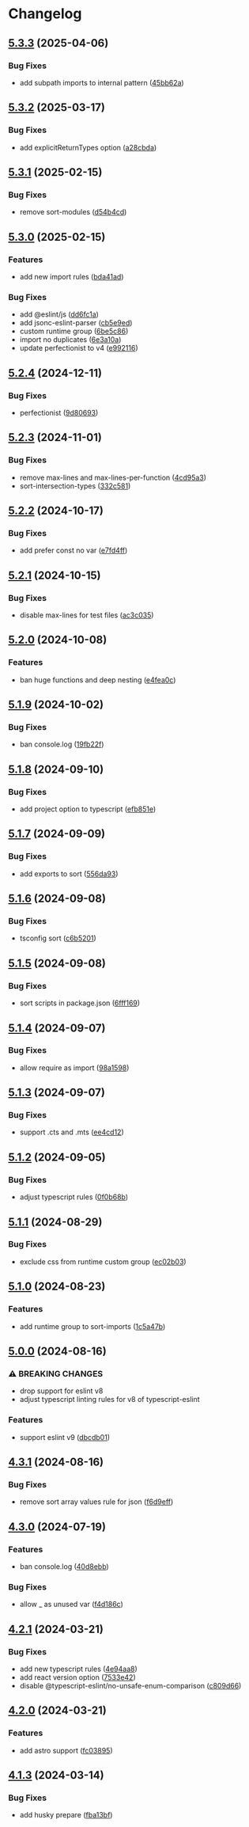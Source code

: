 # Changelog

## [5.3.3](https://github.com/DouglasNeuroInformatics/eslint-config/compare/v5.3.2...v5.3.3) (2025-04-06)

### Bug Fixes

* add subpath imports to internal pattern ([45bb62a](https://github.com/DouglasNeuroInformatics/eslint-config/commit/45bb62aad1b7aad1076b979808f9def3d470eade))

## [5.3.2](https://github.com/DouglasNeuroInformatics/eslint-config/compare/v5.3.1...v5.3.2) (2025-03-17)

### Bug Fixes

* add explicitReturnTypes option ([a28cbda](https://github.com/DouglasNeuroInformatics/eslint-config/commit/a28cbda224b85569986ee2102bc1343ceceeaf62))

## [5.3.1](https://github.com/DouglasNeuroInformatics/eslint-config/compare/v5.3.0...v5.3.1) (2025-02-15)

### Bug Fixes

* remove sort-modules ([d54b4cd](https://github.com/DouglasNeuroInformatics/eslint-config/commit/d54b4cdf08cc9ba06e73d8acdcb106b05f2029f2))

## [5.3.0](https://github.com/DouglasNeuroInformatics/eslint-config/compare/v5.2.4...v5.3.0) (2025-02-15)

### Features

* add new import rules ([bda41ad](https://github.com/DouglasNeuroInformatics/eslint-config/commit/bda41ad00a3fb2df9cbea339f7001a2d2dffc4da))

### Bug Fixes

* add @eslint/js ([dd6fc1a](https://github.com/DouglasNeuroInformatics/eslint-config/commit/dd6fc1a73b200837889702dcdbcaf15b230e3e85))
* add jsonc-eslint-parser ([cb5e9ed](https://github.com/DouglasNeuroInformatics/eslint-config/commit/cb5e9ed42a7812aa78bbbfd893b420bab4480cc8))
* custom runtime group ([6be5c86](https://github.com/DouglasNeuroInformatics/eslint-config/commit/6be5c86e5c78392c777141ddab1ac43dcfb37273))
* import no duplicates ([6e3a10a](https://github.com/DouglasNeuroInformatics/eslint-config/commit/6e3a10ae45b585764b480cceee6db7ea606b7a2f))
* update perfectionist to v4 ([e992116](https://github.com/DouglasNeuroInformatics/eslint-config/commit/e99211613ba9207883d644e730898db70bd9e705))

## [5.2.4](https://github.com/DouglasNeuroInformatics/eslint-config/compare/v5.2.3...v5.2.4) (2024-12-11)


### Bug Fixes

* perfectionist ([9d80693](https://github.com/DouglasNeuroInformatics/eslint-config/commit/9d8069384d110369370f7fe589b991a72d7eb2ad))

## [5.2.3](https://github.com/DouglasNeuroInformatics/eslint-config/compare/v5.2.2...v5.2.3) (2024-11-01)


### Bug Fixes

* remove max-lines and max-lines-per-function ([4cd95a3](https://github.com/DouglasNeuroInformatics/eslint-config/commit/4cd95a36d258a693313c96269d77d667158d0567))
* sort-intersection-types ([332c581](https://github.com/DouglasNeuroInformatics/eslint-config/commit/332c5813f32c2ac8961155e730f675789b89eb5a))

## [5.2.2](https://github.com/DouglasNeuroInformatics/eslint-config/compare/v5.2.1...v5.2.2) (2024-10-17)


### Bug Fixes

* add prefer const no var ([e7fd4ff](https://github.com/DouglasNeuroInformatics/eslint-config/commit/e7fd4ff2bf84ce8441a978112c4795e0ce1bfff0))

## [5.2.1](https://github.com/DouglasNeuroInformatics/eslint-config/compare/v5.2.0...v5.2.1) (2024-10-15)


### Bug Fixes

* disable max-lines for test files ([ac3c035](https://github.com/DouglasNeuroInformatics/eslint-config/commit/ac3c035c646073deac6e7c0efded39daba42ec88))

## [5.2.0](https://github.com/DouglasNeuroInformatics/eslint-config/compare/v5.1.9...v5.2.0) (2024-10-08)


### Features

* ban huge functions and deep nesting ([e4fea0c](https://github.com/DouglasNeuroInformatics/eslint-config/commit/e4fea0cc6fec3de946109c8c8f0699743def3385))

## [5.1.9](https://github.com/DouglasNeuroInformatics/eslint-config/compare/v5.1.8...v5.1.9) (2024-10-02)


### Bug Fixes

* ban console.log ([19fb22f](https://github.com/DouglasNeuroInformatics/eslint-config/commit/19fb22f3244daf6caa9c50eacc4811310b0260d1))

## [5.1.8](https://github.com/DouglasNeuroInformatics/eslint-config/compare/v5.1.7...v5.1.8) (2024-09-10)


### Bug Fixes

* add project option to typescript ([efb851e](https://github.com/DouglasNeuroInformatics/eslint-config/commit/efb851e55e54c7d5bcec4f1153267dd491fa9e6a))

## [5.1.7](https://github.com/DouglasNeuroInformatics/eslint-config/compare/v5.1.6...v5.1.7) (2024-09-09)


### Bug Fixes

* add exports to sort ([556da93](https://github.com/DouglasNeuroInformatics/eslint-config/commit/556da93e23835cfbcb5e5d6a6ca7882e0374212f))

## [5.1.6](https://github.com/DouglasNeuroInformatics/eslint-config/compare/v5.1.5...v5.1.6) (2024-09-08)


### Bug Fixes

* tsconfig sort ([c6b5201](https://github.com/DouglasNeuroInformatics/eslint-config/commit/c6b52013a27d24fd429d85f7e82c3f9b895e591f))

## [5.1.5](https://github.com/DouglasNeuroInformatics/eslint-config/compare/v5.1.4...v5.1.5) (2024-09-08)


### Bug Fixes

* sort scripts in package.json ([6fff169](https://github.com/DouglasNeuroInformatics/eslint-config/commit/6fff169cdd69bd6a15aff1c44f1f8f671dc9333e))

## [5.1.4](https://github.com/DouglasNeuroInformatics/eslint-config/compare/v5.1.3...v5.1.4) (2024-09-07)


### Bug Fixes

* allow require as import ([98a1598](https://github.com/DouglasNeuroInformatics/eslint-config/commit/98a1598eb2473507354a613158f653a57f092e90))

## [5.1.3](https://github.com/DouglasNeuroInformatics/eslint-config/compare/v5.1.2...v5.1.3) (2024-09-07)


### Bug Fixes

* support .cts and .mts ([ee4cd12](https://github.com/DouglasNeuroInformatics/eslint-config/commit/ee4cd129d672a703d9e2e0806a3c07cd26c47f8e))

## [5.1.2](https://github.com/DouglasNeuroInformatics/eslint-config/compare/v5.1.1...v5.1.2) (2024-09-05)


### Bug Fixes

* adjust typescript rules ([0f0b68b](https://github.com/DouglasNeuroInformatics/eslint-config/commit/0f0b68bfbb627d704a1d0d705b650bb1f5d83070))

## [5.1.1](https://github.com/DouglasNeuroInformatics/eslint-config/compare/v5.1.0...v5.1.1) (2024-08-29)


### Bug Fixes

* exclude css from runtime custom group ([ec02b03](https://github.com/DouglasNeuroInformatics/eslint-config/commit/ec02b031d8d6dfd9c025f022040e89e704133a34))

## [5.1.0](https://github.com/DouglasNeuroInformatics/eslint-config/compare/v5.0.0...v5.1.0) (2024-08-23)


### Features

* add runtime group to sort-imports ([1c5a47b](https://github.com/DouglasNeuroInformatics/eslint-config/commit/1c5a47b5d64f42749245b8f742cf7f3528a1334f))

## [5.0.0](https://github.com/DouglasNeuroInformatics/eslint-config/compare/v4.3.1...v5.0.0) (2024-08-16)


### ⚠ BREAKING CHANGES

* drop support for eslint v8
* adjust typescript linting rules for v8 of typescript-eslint

### Features

* support eslint v9 ([dbcdb01](https://github.com/DouglasNeuroInformatics/eslint-config/commit/dbcdb01fbae10e231aa980f183be3273e688e2bf))

## [4.3.1](https://github.com/DouglasNeuroInformatics/eslint-config/compare/v4.3.0...v4.3.1) (2024-08-16)


### Bug Fixes

* remove sort array values rule for json ([f6d9eff](https://github.com/DouglasNeuroInformatics/eslint-config/commit/f6d9eff3f471b909e89724f84e3486996c39b563))

## [4.3.0](https://github.com/DouglasNeuroInformatics/eslint-config/compare/v4.2.1...v4.3.0) (2024-07-19)

### Features

- ban console.log ([40d8ebb](https://github.com/DouglasNeuroInformatics/eslint-config/commit/40d8ebb17067b6e7822e316420d3819fea39d25a))

### Bug Fixes

- allow \_ as unused var ([f4d186c](https://github.com/DouglasNeuroInformatics/eslint-config/commit/f4d186c4d39aa0df76de3e94133ee344e810d63d))

## [4.2.1](https://github.com/DouglasNeuroInformatics/eslint-config/compare/v4.2.0...v4.2.1) (2024-03-21)

### Bug Fixes

- add new typescript rules ([4e94aa8](https://github.com/DouglasNeuroInformatics/eslint-config/commit/4e94aa83bc1fb271b05c247e19e7c08adfbc85e1))
- add react version option ([7533e42](https://github.com/DouglasNeuroInformatics/eslint-config/commit/7533e421b5e05bc69275389946739c8c40fe3ca6))
- disable @typescript-eslint/no-unsafe-enum-comparison ([c809d66](https://github.com/DouglasNeuroInformatics/eslint-config/commit/c809d6622770edc3911b4c0c59b24ca0f5611c84))

## [4.2.0](https://github.com/DouglasNeuroInformatics/eslint-config/compare/v4.1.3...v4.2.0) (2024-03-21)

### Features

- add astro support ([fc03895](https://github.com/DouglasNeuroInformatics/eslint-config/commit/fc03895099c28c9e55c8a0efceedf4f37268c41b))

## [4.1.3](https://github.com/DouglasNeuroInformatics/eslint-config/compare/v4.1.2...v4.1.3) (2024-03-14)

### Bug Fixes

- add husky prepare ([fba13bf](https://github.com/DouglasNeuroInformatics/eslint-config/commit/fba13bf34040b8d2ef7a394ff2bc35a6d118fd91))
